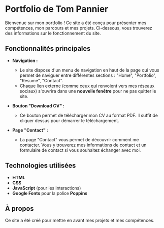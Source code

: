 # Portfolio de Tom Pannier

Bienvenue sur mon portfolio ! Ce site a été conçu pour présenter mes compétences, mon parcours et mes projets. Ci-dessous, vous trouverez des informations sur le fonctionnement du site.

## Fonctionnalités principales

- **Navigation :** 
    - Le site dispose d'un menu de navigation en haut de la page qui vous permet de naviguer entre différentes sections : "Home", "Portfolio", "Resume", "Contact".
    - Chaque lien externe (comme ceux qui renvoient vers mes réseaux sociaux) s'ouvrira dans une **nouvelle fenêtre** pour ne pas quitter le site.

- **Bouton "Download CV" :** 
    - Ce bouton permet de télécharger mon CV au format PDF. Il suffit de cliquer dessus pour démarrer le téléchargement.

- **Page "Contact" :**
    - La page "Contact" vous permet de découvrir comment me contacter. Vous y trouverez mes informations de contact et un formulaire de contact si vous souhaitez échanger avec moi.

## Technologies utilisées

- **HTML**
- **CSS**
- **JavaScript** (pour les interactions)
- **Google Fonts** pour la police **Poppins**

## À propos

Ce site a été créé pour mettre en avant mes projets et mes compétences.
